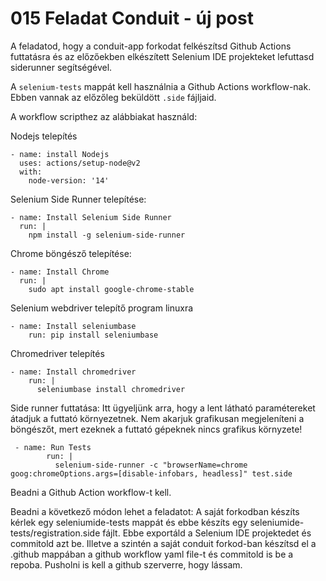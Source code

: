 # 015 Feladat Conduit - új post
A feladatod, hogy a conduit-app forkodat felkészítsd Github Actions futtatásra és az előzőekben elkészített Selenium IDE projekteket lefuttasd siderunner segítségével.

A `selenium-tests` mappát kell használnia a Github Actions workflow-nak. Ebben vannak az előzőleg beküldött `.side` fájljaid. 

A workflow scripthez az alábbiakat használd:

Nodejs telepítés
```
- name: install Nodejs
  uses: actions/setup-node@v2
  with:
    node-version: '14'
```

Selenium Side Runner telepítése:
```
- name: Install Selenium Side Runner
  run: |
    npm install -g selenium-side-runner
```

Chrome böngésző telepítése:
```
- name: Install Chrome
  run: |
    sudo apt install google-chrome-stable
```

Selenium webdriver telepítő program linuxra
```
- name: Install seleniumbase
    run: pip install seleniumbase
```

Chromedriver telepítés
```
- name: Install chromedriver
    run: |
      seleniumbase install chromedriver
```

Side runner futtatása:
Itt ügyeljünk arra, hogy a lent látható paramétereket átadjuk a futtató környezetnek. Nem akarjuk grafikusan megjeleníteni a böngészőt, mert ezeknek a futtató gépeknek nincs grafikus környzete!
```
 - name: Run Tests
        run: |
          selenium-side-runner -c "browserName=chrome goog:chromeOptions.args=[disable-infobars, headless]" test.side
```

Beadni a Github Action workflow-t kell.

Beadni a következő módon lehet a feladatot: A saját forkodban készíts kérlek egy seleniumide-tests mappát és ebbe készíts egy seleniumide-tests/registration.side fájlt. Ebbe exportáld a Selenium IDE projektedet és commitold azt be. Illetve a szintén a saját conduit forkod-ban készítsd el a .github mappában a github workflow yaml file-t és commitold is be a repoba. Pusholni is kell a github szerverre, hogy lássam.
